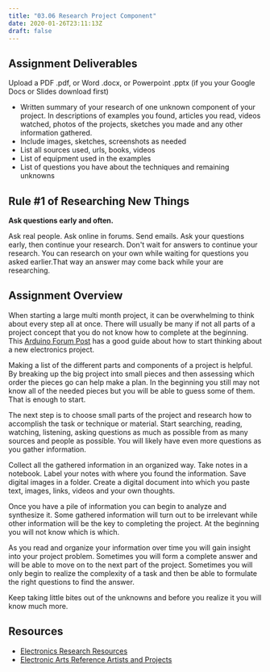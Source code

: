 ```yaml
---
title: "03.06 Research Project Component"
date: 2020-01-26T23:11:13Z
draft: false
---
```


## Assignment Deliverables

Upload a PDF .pdf, or Word .docx, or Powerpoint .pptx (if you your Google Docs or Slides download first)

- Written summary of your research of one unknown component of your project. In descriptions of examples you found, articles you read, videos watched, photos of the projects, sketches you made and any other information gathered.
- Include images, sketches, screenshots as needed
- List all sources used, urls, books, videos
- List of equipment used in the examples
- List of questions you have about the techniques and remaining unknowns

## Rule #1 of Researching New Things

**Ask questions early and often.**

Ask real people. Ask online in forums. Send emails. Ask your questions early, then continue your research. Don't wait for answers to continue your research. You can research on your own while waiting for questions you asked earlier.That way an answer may come back while your are researching.

## Assignment Overview

When starting a large multi month project, it can be overwhelming to think about every step all at once. There will usually be many if not all parts of a project concept that you do not know how to complete at the beginning. This [Arduino Forum Post](https://forum.arduino.cc/t/planning-and-implementing-an-arduino-program/252364) has a good guide about how to start thinking about a new electronics project.

Making a list of the different parts and components of a project is helpful. By breaking up the big project into small pieces and then assessing which order the pieces go can help make a plan. In the beginning you still may not know all of the needed pieces but you will be able to guess some of them. That is enough to start.

The next step is to choose small parts of the project and research how to accomplish the task or technique or material. Start searching, reading, watching, listening, asking questions as much as possible from as many sources and people as possible. You will likely have even more questions as you gather information.

Collect all the gathered information in an organized way. Take notes in a notebook. Label your notes with where you found the information. Save digital images in a folder. Create a digital document into which you paste text, images, links, videos and your own thoughts.

Once you have a pile of information you can begin to analyze and synthesize it. Some gathered information will turn out to be irrelevant while other information will be the key to completing the project. At the beginning you will not know which is which.

As you read and organize your information over time you will gain insight into your project problem. Sometimes you will form a complete answer and will be able to move on to the next part of the project. Sometimes you will only begin to realize the complexity of a task and then be able to formulate the right questions to find the answer.

Keep taking little bites out of the unknowns and before you realize it you will know much more.

## Resources

- [Electronics Research Resources](../../../../electronics/electronics-research-sources.md)
- [Electronic Arts Reference Artists and Projects](../../../../electronics/electronics-arts-artists-and-projects.md)
